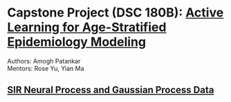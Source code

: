 
# Capstone Project (DSC 180B): [Active Learning for Age-Stratified Epidemiology Modeling](http://apatankar22.github.io/hier-neural-proc/)
Authors: Amogh Patankar <br>
Mentors: Rose Yu, Yian Ma

## [SIR Neural Process and Gaussian Process Data](https://drive.google.com/drive/folders/1osXBkuDuzSmB8__2r3lLoOLHIXqju3G2)
